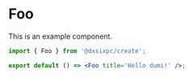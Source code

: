 # Foo

This is an example component.

```jsx
import { Foo } from '@dxsixpc/create';

export default () => <Foo title='Hello dumi!' />;
```

